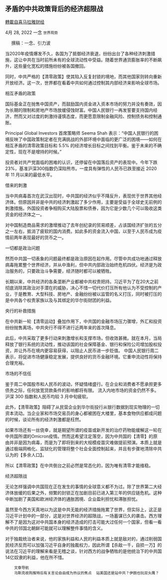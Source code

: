 
## 矛盾的中共政策背后的经济超限战
[轉載自喜马拉雅财经](https://himoney.press/ccp-cant-stop-self-made-chinese-market-from-collapsing/)

4月 28, 2022 一念 `世界局势` 

&nbsp;&nbsp;&nbsp;&nbsp;
撰稿：一念、引力波



当2020年疫情爆发不久，各国为了抵御经济衰退，纷纷出台了各种经济刺激措施，这让中共在当时前所未有的全球流动性中受益。随着世界通货膨胀率的不断飙升，这些量化宽松的措施纷纷被各国撤回。



同时，中共严格的【清零政策】使其陷入反复封锁的境地，而其他国家则转向重新开放经济。这一次，世界都在看着中共如何通过控制其内部经济来影响全球市场。



相互矛盾的政策



国际基金正在抛售中国资产，而鼓励国内资金进入资本市场的努力并没有奏效，因为长期的限制和房地产市场放缓侵蚀财富。中国人民银行一再发誓要支持国内经济，然而又对过度的刺激持谨慎态度，而更愿意限制金融风险、控制债务和控制通胀。



Principal Global Investors 首席策略师 Seema Shah 表示：“中国人民银行的困境反映了中国政策制定者在充满挑战的外部环境中面临的更广泛的困境——如何在相互矛盾的清零政策目标和 5.5% 的经济增长目标之间找到平衡。鉴于未来的不确定性，现在不是增持的时候。”



投资者对共产党面临的困难的认识，还停留在中国落后资产的表现中。今年下跌23%，基准沪深300指数仍深陷熊市。一度具有弹性的人民币已跌至接近 2020 年 11 月以来的最低水平。&nbsp;



借来的刺激



当中共病毒首次在武汉出现时，中共国的经济似乎不降反升，表现优于世界其他经济体。但原因并非是中共的经济刺激起了多少作用，主要是受益于全球史无前例的刺激措施。外国投资者争相购买大陆股票和债券，因为它是少数几个可以吸收这类资金的经济体之一。 







对中国制造商品需求的激增推动了去年创纪录的贸易顺差，占该国经济扩张的五分之一左右，抵消了疲软的国内消费。如此多的资金流入中国，以至于人民币成为疫情前两年表现最好的货币之一。



一切都是政治问题



然而中共国一切表象的问题最终都是政治原因在起作用。尽管中共成功地通过释放病毒拖累整个世界经济，并从中渔利，但中共内部政治始终危机四伏。经济是为政治服务的，只要政治斗争需要，经济随时都可以被牺牲。



长期以来，中共经济的各条垄断产业都被中共权贵把持。习近平为了在20大之前彻底消除其政治对手潜在的威胁，决心不惜一切代价打压所有他认为不受控制的产业，于是教育、大型科技、房地产、金融纷纷被以监管的名义打压，同时被打压的是中共各个权贵家族以及与其绑定的华尔街财团的利益。



央行的补救措施



在中共新一轮【清零运动】叠加作用下，中共国的金融市场压力骤增，外汇和投资纷纷抛售离场，中共央行不得不进行近两年来的首次降息。



此后，中共采取了更多行动来刺激增长和支撑市场，但收效甚微。就在本月，当局释放了银行系统的流动性，推动该国的社会保障基金、银行和保险公司增加股权投资，并让外币在境内更容易获得，以阻止人民币进一步贬值。 中国人民银行周二表示，将促进市场健康稳定发展，提供良好的货币金融环境。它重申流动性将保持合理充裕。



市场的不信任



鉴于周二中国股市和人民币的波动，怀疑情绪盛行。在企业和消费者不愿承担更多债务之际，任何放宽贷款条件的影响都将有限。 流入内地市场的资金仍然不多。沪深 300 指数和人民币均较 3 月中旬疲软。







此外，【清零政策】阻碍了从民营企业到华尔街投行从银行数据到现实物理的一切资本流动。当企业家和市场交易员的身心都被困在大楼里，基本食物供应都成问题的时候，谈论所有的经济刺激都是枉然。



如果市场还有一丝侥幸，就是期望所谓的疫苗或新开发的治疗药物能缓解这一轮在中共国所谓的Omicron疫情。然而这希望注定落空，因为中共国的【清零】的原由并非是因为病毒，而是为了即将到来的大规模疫苗灾难做提前预演。本质上就是通过极端网格化、监狱化的管理将整个社会全面控制起来，并且有步骤地清除中共认为的【多余人口】。



所以【清零政策】在中共倒台之前必然是常态化的，因为唯有清零才能维稳。



经济超限战



无论怎样强调中共国现在正在发生的事情的全球意义都不为过。除了世界第二大经济体放缓的后果之外，频繁的封锁正在加剧目前已进入第三年的供应链危机。这种中断加剧了美国和欧洲经济体的通胀困境、企业盈利担忧和滞胀担忧。



虽然至今西方天真地以为这是中共无能的经济措施拖累了世界，但实际上，这正是习近平计划中的一部分，这是对世界经济的超限战，一场蓄谋已久的袭击。西方理解不了是因为这对中共国本身的经济造成的打击可能大过任何一个国家，但看一看中共的邻国北朝鲜可能就可以理解整件事情的含义。



对于独裁统治者来说，他的家族利益和人民的利益本质上就是敌对的，通过削弱国民经济反而可以加强习近平自身的独裁权力，因此所谓【杀敌一千，自损一万】的说法在习近平的理解来看是无稽之谈，针对西方的战争牺牲的是他统治下的中共国14亿奴隶的利益，他在所不惜。




                                                     
                     
                          
                           
                              
                                
                            
            
                              
                                
            
                              
                                


                              
                                

                                  
                          
                    

                
                
	
		文章导航
		马斯克收购推特后有关言论自由成为热议的焦点  站美国还是站中共？伊朗也玩双头鹰？
